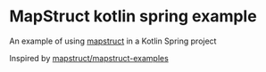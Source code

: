 # MapStruct kotlin spring example
An example of using [mapstruct](https://mapstruct.org/) in a Kotlin Spring project

Inspired by [mapstruct/mapstruct-examples](https://github.com/mapstruct/mapstruct-examples/tree/master/mapstruct-kotlin) 
